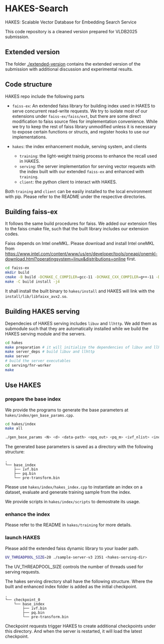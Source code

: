 # HAKES-Search

HAKES: Scalable Vector Database for Embedding Search Service

This code repository is a cleaned version prepared for VLDB2025 submission.

## Extended version

The folder [./extended-version](./extended-version/) contains the extended version of the submission with additional discussion and experimental results.

## Code structure

HAKES repo include the following parts

* `faiss-ex`: An extended faiss library for building index used in HAKES to serve concurrent read-write requests. We try to isolate most of our extensions under `faiss-ex/faiss/ext`, but there are some direct modification to faiss source files for implementation convenience. While we try to keep the rest of faiss library unmodified unless it is necessary to expose certain functions or structs, and register hooks to use our implementations.
* `hakes`: the index enhancement module, serving system, and clients

  * `training`: the light-weight trainig process to enhance the recall used in HAKES.
  * `serving`: the server implementation for serving vector requests with the index built with our extended `faiss-ex` and enhanced with `training`.
  * `client`: the python client to interact with HAKES.

Both `training` and `client` can be easily installed to the local environment with pip. Please refer to the README under the respective directories.

## Building faiss-ex

It follows the same build procedures for faiss. We added our extension files to the faiss cmake file, such that the built library includes our extension codes.

Faiss depends on Intel oneMKL. Please download and install Intel oneMKL from <https://www.intel.com/content/www/us/en/developer/tools/oneapi/onemkl-download.html?operatingsystem=linux&distributions=online> first.

```sh
cd faiss-ex
mkdir build
cmake -B build -DCMAKE_C_COMPILER=gcc-11 -DCMAKE_CXX_COMPILER=g++-11 -DFAISS_ENABLE_GPU=OFF -DFAISS_ENABLE_PYTHON=OFF -DBUILD_SHARED_LIBS=ON -DCMAKE_BUILD_TYPE=Release -DFAISS_OPT_LEVEL=avx2 -DBLA_VENDOR=Intel10_64_dyn -DCMAKE_INSTALL_PREFIX=../hakes/install -DMKL_LIBRARIES=$HOME/intel/oneapi/mkl/2024.0/lib/libmkl_rt.so .
make -C build install -j4
```

It shall install the built binary to `hakes/install` and HAKES will link with the `install/lib/libfaixx_avx2.so`.

## Building HAKES serving

Dependecies of HAKES serving includes `libuv` and `llhttp`. We add them as submodule such that they are automatically installed while we build the HAKES serving module and the servers.

```sh
cd hakes
make preparation # it will initialize the dependencies of libuv and llhttp
make server_deps # build libuv and llhttp
make server
# build the server executables
cd serving/fnr-worker
make 
```

## Use HAKES

### prepare the base index

We provide the programs to generate the base parameters at `hakes/index/gen_base_params.cpp`.

```sh
cd hakes/index
make all
```

```sh
./gen_base_params <N> <d> <data-path> <opq_out> <pq_m> <ivf_nlist> <index_save_path> 
```

The generated base parameters is saved as a directory with the following structure:

```text
.
└── base_index
    ├── ivf.bin
    ├── pq.bin
    └── pre-transform.bin
```

Please use `hakes/index/hakes_index.cpp` to instantiate an index on a dataset, evaluate and generate training sample from the index.

We provide scripts in `hakes/index/scripts` to demostrate its usage.

### enhance the index

Please refer to the README in `hakes/training` for more details.

### launch HAKES

Please add the extended faiss dynamic library to your loader path.

```sh
UV_THREADPOOL_SIZE=20 ./sample-server-v3 2351 <hakes-serving-dir>
```

The UV_THREADPOOL_SIZE controls the number of threads used for serving requests.

The hakes serving directory shall have the following structure. Where the built and enhanced index folder is added as the initial checkpoint.

```text
.
└── checkpoint_0
    └── base_index
        ├── ivf.bin
        ├── pq.bin
        └── pre-transform.bin
```

Checkpoint requests trigger HAKES to create additional checkpoints under this directory. And when the server is restarted, it will load the latest checkpoint.
